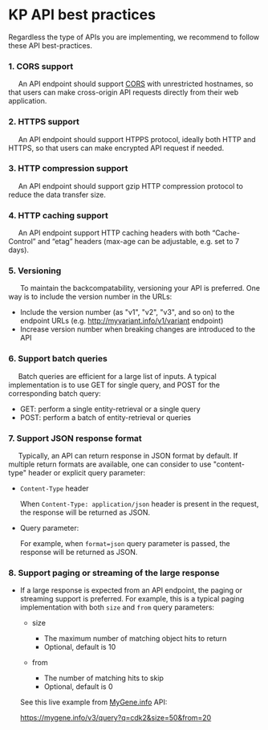 # KP API best practices
Regardless the type of APIs you are implementing, we recommend to follow these API best-practices.


### 1. CORS support
&nbsp;&nbsp;&nbsp;&nbsp;&nbsp;An API endpoint should support [CORS](https://developer.mozilla.org/en-US/docs/Web/HTTP/Access_control_CORS) with unrestricted hostnames, so that users can make cross-origin API requests directly from their web application.

### 2. HTTPS support
&nbsp;&nbsp;&nbsp;&nbsp;&nbsp;An API endpoint should support HTPPS protocol, ideally both HTTP and HTTPS, so that users can make encrypted API request if needed.

### 3. HTTP compression support
&nbsp;&nbsp;&nbsp;&nbsp;&nbsp;An API endpoint should support gzip HTTP compression protocol to reduce the data transfer size.

### 4. HTTP caching support
&nbsp;&nbsp;&nbsp;&nbsp;&nbsp;An API endpoint support HTTP caching headers with both “Cache-Control” and “etag” headers (max-age can be adjustable, e.g. set to 7 days).

### 5. Versioning
&nbsp;&nbsp;&nbsp;&nbsp;&nbsp; To maintain the backcompatability, versioning your API is preferred. One way is to include the version number in the URLs:
  - Include the version number (as "v1", "v2", "v3", and so on) to the endpoint URLs (e.g. http://myvariant.info/v1/variant endpoint)
  - Increase version number when breaking changes are introduced to the API
  
### 6. Support batch queries
&nbsp;&nbsp;&nbsp;&nbsp;&nbsp;Batch queries are efficient for a large list of inputs. A typical implementation is to use GET for single query, and POST for the corresponding batch query:
  - GET: perform a single entity-retrieval or a single query
  - POST: perform a batch of entity-retrieval or queries
  
### 7. Support JSON response format
&nbsp;&nbsp;&nbsp;&nbsp;&nbsp;Typically, an API can return response in JSON format by default. If multiple return formats are available, one can consider to use "content-type" header or explicit query parameter:
  - `Content-Type` header

    When ```Content-Type: application/json``` header is present in the request, the response will be returned as JSON.
    
  - Query parameter:

    For example, when `format=json` query parameter is passed, the response will be returned as JSON.


### 8. Support paging or streaming of the large response

 * If a large response is expected from an API endpoint, the paging or streaming support is preferred. For example, this is a typical paging implementation with both `size` and `from` query parameters:

    * size
       * The maximum number of matching object hits to return
       * Optional, default is 10

    * from
       * The number of matching hits to skip
       * Optional, default is 0
  
   See this live example from [MyGene.info](https://mygene.info) API:

   https://mygene.info/v3/query?q=cdk2&size=50&from=20

